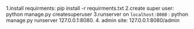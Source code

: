 1.install requirments:
  pip install -r requirments.txt
2.create super user:
  python manage.py createsuperuser
3.runserver on `localhost:8080` :
  python manage.py runserver 127.0.0.1:8080.
4. admin site:
  127.0.0.1:8080/admin
